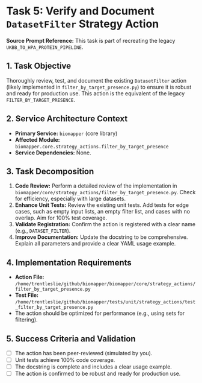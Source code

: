 # Task 5: Verify and Document `DatasetFilter` Strategy Action

**Source Prompt Reference:** This task is part of recreating the legacy `UKBB_TO_HPA_PROTEIN_PIPELINE`.

## 1. Task Objective
Thoroughly review, test, and document the existing `DatasetFilter` action (likely implemented in `filter_by_target_presence.py`) to ensure it is robust and ready for production use. This action is the equivalent of the legacy `FILTER_BY_TARGET_PRESENCE`.

## 2. Service Architecture Context
- **Primary Service:** `biomapper` (core library)
- **Affected Module:** `biomapper.core.strategy_actions.filter_by_target_presence`
- **Service Dependencies:** None.

## 3. Task Decomposition
1.  **Code Review:** Perform a detailed review of the implementation in `biomapper/core/strategy_actions/filter_by_target_presence.py`. Check for efficiency, especially with large datasets.
2.  **Enhance Unit Tests:** Review the existing unit tests. Add tests for edge cases, such as empty input lists, an empty filter list, and cases with no overlap. Aim for 100% test coverage.
3.  **Validate Registration:** Confirm the action is registered with a clear name (e.g., `DATASET_FILTER`).
4.  **Improve Documentation:** Update the docstring to be comprehensive. Explain all parameters and provide a clear YAML usage example.

## 4. Implementation Requirements
- **Action File:** `/home/trentleslie/github/biomapper/biomapper/core/strategy_actions/filter_by_target_presence.py`
- **Test File:** `/home/trentleslie/github/biomapper/tests/unit/strategy_actions/test_filter_by_target_presence.py`
- The action should be optimized for performance (e.g., using sets for filtering).

## 5. Success Criteria and Validation
- [ ] The action has been peer-reviewed (simulated by you).
- [ ] Unit tests achieve 100% code coverage.
- [ ] The docstring is complete and includes a clear usage example.
- [ ] The action is confirmed to be robust and ready for production use.

